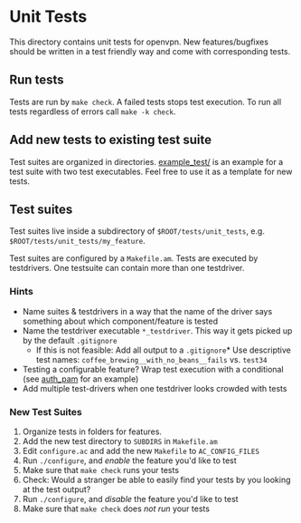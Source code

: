 Unit Tests
===========

This directory contains unit tests for openvpn. New features/bugfixes should be written in a test friendly way and come with corresponding tests.

Run tests
----------

Tests are run by `make check`. A failed tests stops test execution. To run all
tests regardless of errors call `make -k check`.

Add new tests to existing test suite
-------------------------------------

Test suites are organized in directories. [example_test/](example_test/) is an example
for a test suite with two test executables. Feel free to use it as a template for new tests.

Test suites
--------------------

Test suites live inside a subdirectory of `$ROOT/tests/unit_tests`, e.g. `$ROOT/tests/unit_tests/my_feature`.

Test suites are configured by a `Makefile.am`. Tests are executed by testdrivers. One testsuite can contain more than one testdriver.

### Hints
* Name suites & testdrivers in a way that the name of the driver says something about which component/feature is tested
* Name the testdriver executable `*_testdriver`. This way it gets picked up by the default `.gitignore`
  * If this is not feasible: Add all output to a `.gitignore`* Use descriptive test names: `coffee_brewing__with_no_beans__fails` vs. `test34`
* Testing a configurable feature?  Wrap test execution with a conditional (see [auth_pam](plugins/auth-pam/Makefile.am) for an example)
* Add multiple test-drivers when one testdriver looks crowded with tests

### New Test Suites
1.  Organize tests in folders for features.
2.  Add the new test directory to `SUBDIRS` in `Makefile.am`
3.  Edit `configure.ac` and add the new `Makefile` to `AC_CONFIG_FILES`
4.  Run `./configure`, and *enable* the feature you'd like to test
5.  Make sure that `make check` runs your tests
6.  Check: Would a stranger be able to easily find your tests by you looking at the test output?  
7. Run `./configure`, and *disable* the feature you'd like to test
8.  Make sure that `make check` does *not run* your tests
